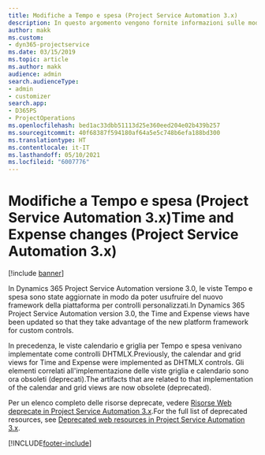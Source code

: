 ```yaml
---
title: Modifiche a Tempo e spesa (Project Service Automation 3.x)
description: In questo argomento vengono fornite informazioni sulle modifiche alla soluzione per Tempo e spesa.
author: makk
ms.custom:
- dyn365-projectservice
ms.date: 03/15/2019
ms.topic: article
ms.author: makk
audience: admin
search.audienceType:
- admin
- customizer
search.app:
- D365PS
- ProjectOperations
ms.openlocfilehash: bed1ac33dbb51113d25e360eed204e02b439b257
ms.sourcegitcommit: 40f68387f594180af64a5e5c748b6efa188bd300
ms.translationtype: HT
ms.contentlocale: it-IT
ms.lasthandoff: 05/10/2021
ms.locfileid: "6007776"
---
```

# <a name="time-and-expense-changes-project-service-automation-3x"></a><span data-ttu-id="a25df-103">Modifiche a Tempo e spesa (Project Service Automation 3.x)</span><span class="sxs-lookup"><span data-stu-id="a25df-103">Time and Expense changes (Project Service Automation 3.x)</span></span>

[!include [banner](../../includes/psa-now-project-operations.md)]

<span data-ttu-id="a25df-104">In Dynamics 365 Project Service Automation versione 3.0, le viste Tempo e spesa sono state aggiornate in modo da poter usufruire del nuovo framework della piattaforma per controlli personalizzati.</span><span class="sxs-lookup"><span data-stu-id="a25df-104">In Dynamics 365 Project Service Automation version 3.0, the Time and Expense views have been updated so that they take advantage of the new platform framework for custom controls.</span></span>

<span data-ttu-id="a25df-105">In precedenza, le viste calendario e griglia per Tempo e spesa venivano implementate come controlli DHTMLX.</span><span class="sxs-lookup"><span data-stu-id="a25df-105">Previously, the calendar and grid views for Time and Expense were implemented as DHTMLX controls.</span></span> <span data-ttu-id="a25df-106">Gli elementi correlati all'implementazione delle viste griglia e calendario sono ora obsoleti (deprecati).</span><span class="sxs-lookup"><span data-stu-id="a25df-106">The artifacts that are related to that implementation of the calendar and grid views are now obsolete (deprecated).</span></span>

<span data-ttu-id="a25df-107">Per un elenco completo delle risorse deprecate, vedere [Risorse Web deprecate in Project Service Automation 3.x](web-resources-deprecated-v3.x.md).</span><span class="sxs-lookup"><span data-stu-id="a25df-107">For the full list of deprecated resources, see [Deprecated web resources in Project Service Automation 3.x](web-resources-deprecated-v3.x.md).</span></span>


[!INCLUDE[footer-include](../../includes/footer-banner.md)]